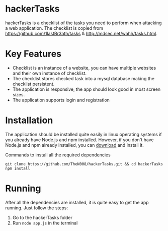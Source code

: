 # hackerTasks
hackerTasks is a checklist of the tasks you need to perform when attacking a web application. The checklist is copied from https://github.com/1lastBr3ath/tasks & http://mdsec.net/wahh/tasks.html.

# Key Features
- Checklist is an instance of a website, you can have multiple websites and their own instance of checklist.
- The checklist stores checked task into a mysql database making the checklist persistent.
- The application is responsive, the app should look good in most screen sizes.
- The application supports login and registration

# Installation
  The application should be installed quite easily in linux operating systems if you already have Node.js  and npm installed. However, if you don't have Node.js and npm already installed, you can [download](https://nodejs.org/en/download/) and install it.
  
  Commands to install all the required dependencies
  ```
  git clone https://github.com/TheN008/hackerTasks.git && cd hackerTasks
  npm install
  ```
  
# Running
  After all the dependencies are installed, it is quite easy to get the app running. Just follow the steps:
  1. Go to the hackerTasks folder
  2. Run `node app.js` in the terminal
  
